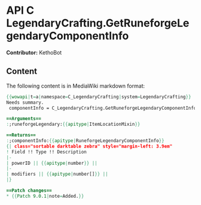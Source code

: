 # API C LegendaryCrafting.GetRuneforgeLegendaryComponentInfo

**Contributor:** KethoBot

## Content

The following content is in MediaWiki markdown format:

```mediawiki
{{wowapi|t=a|namespace=C_LegendaryCrafting|system=LegendaryCrafting}}
Needs summary.
 componentInfo = C_LegendaryCrafting.GetRuneforgeLegendaryComponentInfo(runeforgeLegendary)

==Arguments==
:;runeforgeLegendary:{{apitype|ItemLocationMixin}}

==Returns==
:;componentInfo:{{apitype|RuneforgeLegendaryComponentInfo}}
{| class="sortable darktable zebra" style="margin-left: 3.9em"
! Field !! Type !! Description
|-
| powerID || {{apitype|number}} || 
|-
| modifiers || {{apitype|number[]}} || 
|}

==Patch changes==
* {{Patch 9.0.1|note=Added.}}
```